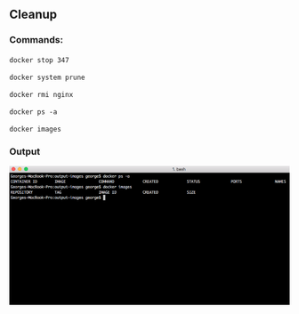 ## Cleanup

### Commands:

`docker stop 347`

`docker system prune`

`docker rmi nginx`

`docker ps -a`

`docker images`

### Output
![Solution](https://github.com/georgemihail/docker/blob/main/part1/output-images/1.2_Cleanup.png)

